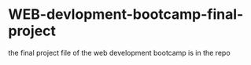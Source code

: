 # WEB-devlopment-bootcamp-final-project
the final project file of the web development bootcamp is in the repo 
